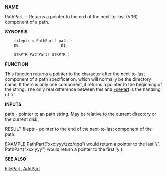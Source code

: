 
**NAME**

PathPart -- Returns a pointer to the end of the next-to-last (V36)
component of a path.

**SYNOPSIS**

```c
    fileptr = PathPart( path )
    D0                   D1

    STRPTR PathPart( STRPTR )

```
**FUNCTION**

This function returns a pointer to the character after the next-to-last
component of a path specification, which will normally be the directory
name.  If there is only one component, it returns a pointer to the
beginning of the string.  The only real difference between this and
[FilePart](FilePart) is the handling of '/'.

**INPUTS**

path - pointer to an path string.  May be relative to the current
directory or the current disk.

RESULT
fileptr - pointer to the end of the next-to-last component of the path.

EXAMPLE
PathPart(&#034;xxx:yyy/zzz/qqq&#034;) would return a pointer to the last '/'.
PathPart(&#034;xxx:yyy&#034;) would return a pointer to the first 'y').

**SEE ALSO**

[FilePart](FilePart), [AddPart](AddPart)
